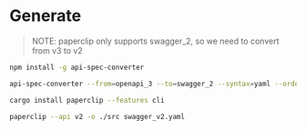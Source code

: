 # Generate

> NOTE: paperclip only supports swagger_2, so we need to convert from v3 to v2

```bash
npm install -g api-spec-converter

api-spec-converter --from=openapi_3 --to=swagger_2 --syntax=yaml --order=alpha https://raw.githubusercontent.com/blockscout/blockscout-api-v2-swagger/main/swagger.yaml | sed "s|790000000000000000000|1|g"  > swagger_v2.yaml

cargo install paperclip --features cli

paperclip --api v2 -o ./src swagger_v2.yaml
```
